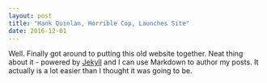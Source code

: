 ```yaml
---
layout: post
title: "Hank Quinlan, Horrible Cop, Launches Site"
date: 2016-12-01
---
```


Well. Finally got around to putting this old website together. Neat thing about it - powered by [Jekyll](http://jekyllrb.com) and I can use Markdown to author my posts. It actually is a lot easier than I thought it was going to be.